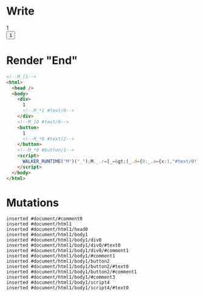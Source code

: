 # Write
  <!--M_[1--><div>1<!--M_*1 #text/0--></div><!--M_]0 #text/0--><button>1<!--M_*0 #text/2--></button><!--M_*0 #button/1--><script>WALKER_RUNTIME("M")("_");M._.r=[_=>(_.d={0:_.a={x:1,"#text/0!":_.b={},"#text/0(":_.c={}},1:_.b},_.b._=_.a,_.c.renderBody=_._["packages/translator-tags/src/__tests__/fixtures/define-tag-render-closure/template.marko_1_renderer"](_.a),_.d),1,"packages/translator-tags/src/__tests__/fixtures/define-tag-render-closure/template.marko_1_x/subscriber",0,"packages/translator-tags/src/__tests__/fixtures/define-tag-render-closure/template.marko_0_x",0];M._.w()</script>


# Render "End"
```html
<!--M_[1-->
<html>
  <head />
  <body>
    <div>
      1
      <!--M_*1 #text/0-->
    </div>
    <!--M_]0 #text/0-->
    <button>
      1
      <!--M_*0 #text/2-->
    </button>
    <!--M_*0 #button/1-->
    <script>
      WALKER_RUNTIME("M")("_");M._.r=[_=&gt;(_.d={0:_.a={x:1,"#text/0!":_.b={},"#text/0(":_.c={}},1:_.b},_.b._=_.a,_.c.renderBody=_._["packages/translator-tags/src/__tests__/fixtures/define-tag-render-closure/template.marko_1_renderer"](_.a),_.d),1,"packages/translator-tags/src/__tests__/fixtures/define-tag-render-closure/template.marko_1_x/subscriber",0,"packages/translator-tags/src/__tests__/fixtures/define-tag-render-closure/template.marko_0_x",0];M._.w()
    </script>
  </body>
</html>
```

# Mutations
```
inserted #document/#comment0
inserted #document/html1
inserted #document/html1/head0
inserted #document/html1/body1
inserted #document/html1/body1/div0
inserted #document/html1/body1/div0/#text0
inserted #document/html1/body1/div0/#comment1
inserted #document/html1/body1/#comment1
inserted #document/html1/body1/button2
inserted #document/html1/body1/button2/#text0
inserted #document/html1/body1/button2/#comment1
inserted #document/html1/body1/#comment3
inserted #document/html1/body1/script4
inserted #document/html1/body1/script4/#text0
```